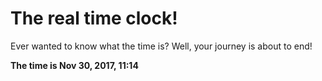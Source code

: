# The real time clock!

Ever wanted to know what the time is? Well, your journey is about to end!

**The time is Nov 30, 2017, 11:14**
